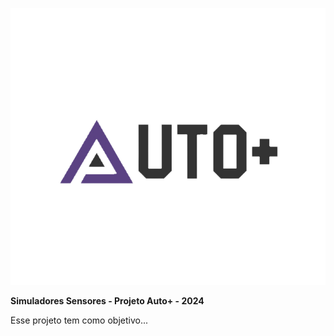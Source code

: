 ![Logo projeto Auto+](logo_projeto.png)

**Simuladores Sensores - Projeto Auto+ - 2024**

Esse projeto tem como objetivo...